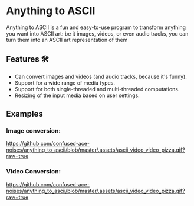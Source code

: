 # Anything to ASCII
Anything to ASCII is a fun and easy-to-use program to transform anything you want into ASCII art: 
be it images, videos, or even audio tracks, you can turn them into an ASCII art representation of them

## Features 🛠️
- Can convert images and videos (and audio tracks, because it's funny). 
- Support for a wide range of media types.
- Support for both single-threaded and multi-threaded computations.
- Resizing of the input media based on user settings.

## Examples

### Image conversion:

https://github.com/confused-ace-noises/anything_to_ascii/blob/master/.assets/ascii_video_video_pizza.gif?raw=true

### Video Conversion:

https://github.com/confused-ace-noises/anything_to_ascii/blob/master/.assets/ascii_video_video_pizza.gif?raw=true
